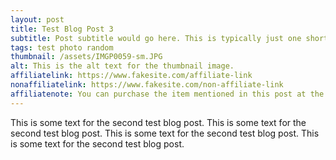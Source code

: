 ```yaml
---
layout: post
title: Test Blog Post 3
subtitle: Post subtitle would go here. This is typically just one short sentence.
tags: test photo random
thumbnail: /assets/IMGP0059-sm.JPG
alt: This is the alt text for the thumbnail image.
affiliatelink: https://www.fakesite.com/affiliate-link
nonaffiliatelink: https://www.fakesite.com/non-affiliate-link
affiliatenote: You can purchase the item mentioned in this post at the links below.
---
```


This is some text for the second test blog post. This is some text for the second test blog post. This is some text for the second test blog post. This is some text for the second test blog post.
